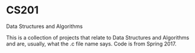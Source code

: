 # CS201
Data Structures and Algorithms 

This is a collection of projects that relate to Data Structures and Algorithms and are, usually, what the .c file name says.
Code is from Spring 2017.

